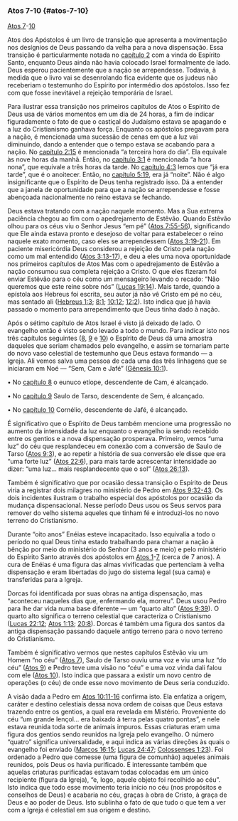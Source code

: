 ### Atos 7-10 {#atos-7-10}

[Atos 7](http://bibliaonline.com.br/acf/atos/7)-[10](http://bibliaonline.com.br/acf/atos/10)

Atos dos Apóstolos é um livro de transição que apresenta a movimentação nos desígnios de Deus passando da velha para a nova dispensação. Essa transição é particularmente notada no [capítulo 2](http://bibliaonline.com.br/acf/atos/2) com a vinda do Espírito Santo, enquanto Deus ainda não havia colocado Israel formalmente de lado. Deus esperou pacientemente que a nação se arrependesse. Todavia, à medida que o livro vai se desenrolando fica evidente que os judeus não receberiam o testemunho do Espírito por intermédio dos apóstolos. Isso fez com que fosse inevitável a rejeição temporária de Israel.

Para ilustrar essa transição nos primeiros capítulos de Atos o Espírito de Deus usa de vários momentos em um dia de 24 horas, a fim de indicar figuradamente o fato de que o castiçal do Judaísmo estava se apagando e a luz do Cristianismo ganhava força. Enquanto os apóstolos pregavam para a nação, é mencionada uma sucessão de cenas em que a luz vai diminuindo, dando a entender que o tempo estava se acabando para a nação. No [capítulo 2:15](http://bibliaonline.com.br/acf/atos/2/15) é mencionada “a terceira hora do dia”. Ela equivale às nove horas da manhã. Então, no [capítulo 3:1](http://bibliaonline.com.br/acf/atos/3/1) é mencionada “a hora nona”, que equivale a três horas da tarde. No [capítulo 4:3](http://bibliaonline.com.br/acf/atos/4/3) lemos que “já era tarde”, que é o anoitecer. Então, no [capítulo 5:19](http://bibliaonline.com.br/acf/atos/5/19), era já “noite”. Não é algo insignificante que o Espírito de Deus tenha registrado isso. Dá a entender que a janela de oportunidade para que a nação se arrependesse e fosse abençoada nacionalmente no reino estava se fechando.

Deus estava tratando com a nação naquele momento. Mas a Sua extrema paciência chegou ao fim com o apedrejamento de Estêvão. Quando Estêvão olhou para os céus viu o Senhor Jesus “em pé” ([Atos 7:55-56](http://bibliaonline.com.br/acf/atos/7/55-56)), significando que Ele ainda estava pronto e desejoso de voltar para estabelecer o reino naquele exato momento, caso eles se arrependessem ([Atos 3:19-21](http://bibliaonline.com.br/acf/atos/3/19-21)). Em paciente misericórdia Deus considerou a rejeição de Cristo pela nação como um mal entendido ([Atos 3:13-17](http://bibliaonline.com.br/acf/atos/3/13-17)), e deu a eles uma nova oportunidade nos primeiros capítulos de Atos Mas com o apedrejamento de Estêvão a nação consumou sua completa rejeição a Cristo. O que eles fizeram foi enviar Estêvão para o céu como um mensageiro levando o recado: “Não queremos que este reine sobre nós” ([Lucas 19:14](http://bibliaonline.com.br/acf/lc/19/14)). Mais tarde, quando a epístola aos Hebreus foi escrita, seu autor já não vê Cristo em pé no céu, mas sentado ali ([Hebreus 1:3](http://bibliaonline.com.br/acf/hb/1/3); [8:1](http://bibliaonline.com.br/acf/hb/8/1); [10:12](http://bibliaonline.com.br/acf/hb/10/12); [12:2](http://bibliaonline.com.br/acf/hb/12/2)). Isto indica que já havia passado o momento para arrependimento que Deus tinha dado à nação.

Após o sétimo capítulo de Atos Israel é visto já deixado de lado. O evangelho então é visto sendo levado a todo o mundo. Para indicar isto nos três capítulos seguintes ([8](http://bibliaonline.com.br/acf/atos/8), [9](http://bibliaonline.com.br/acf/atos/9) e [10](http://bibliaonline.com.br/acf/atos/10)) o Espírito de Deus dá uma amostra daqueles que seriam chamados pelo evangelho, e assim se tornariam parte do novo vaso celestial de testemunho que Deus estava formando — a Igreja. Ali vemos salva uma pessoa de cada uma das três linhagens que se iniciaram em Noé — “Sem, Cam e Jafé” ([Gênesis 10:1](http://bibliaonline.com.br/acf/gn/10/1)).

• No [capítulo 8](http://bibliaonline.com.br/acf/atos/8) o eunuco etíope, descendente de Cam, é alcançado.

• No [capítulo 9](http://bibliaonline.com.br/acf/atos/9) Saulo de Tarso, descendente de Sem, é alcançado.

• No [capítulo 10](http://bibliaonline.com.br/acf/atos/10) Cornélio, descendente de Jafé, é alcançado.

É significativo que o Espírito de Deus também mencione uma progressão no aumento da intensidade da luz enquanto o evangelho ia sendo recebido entre os gentios e a nova dispensação prosperava. Primeiro, vemos “uma luz” do céu que resplandeceu em conexão com a conversão de Saulo de Tarso ([Atos 9:3](http://bibliaonline.com.br/acf/atos/9/3)), e ao repetir a história de sua conversão ele disse que era “uma forte luz” ([Atos 22:6](http://bibliaonline.com.br/acf/atos/22/6)), para mais tarde acrescentar intensidade ao dizer: “uma luz... mais resplandecente que o sol” ([Atos 26:13](http://bibliaonline.com.br/acf/atos/26/13)).

Também é significativo que por ocasião dessa transição o Espírito de Deus viria a registrar dois milagres no ministério de Pedro em [Atos 9:32-43](http://bibliaonline.com.br/acf/atos/9/32-43). Os dois incidentes ilustram o trabalho especial dos apóstolos por ocasião da mudança dispensacional. Nesse período Deus usou os Seus servos para remover do velho sistema aqueles que tinham fé e introduzi-los no novo terreno do Cristianismo.

Durante “oito anos” Enéias esteve incapacitado. Isso equivalia a todo o período no qual Deus tinha estado trabalhando para chamar a nação à bênção por meio do ministério do Senhor (3 anos e meio) e pelo ministério do Espírito Santo através dos apóstolos em [Atos 1](http://bibliaonline.com.br/acf/atos/1)-[7](http://bibliaonline.com.br/acf/atos/7) (cerca de 7 anos). A cura de Enéias é uma figura das almas vivificadas que pertenciam à velha dispensação e eram libertadas do jugo do sistema legal (sua cama) e transferidas para a Igreja.

Dorcas foi identificada por suas obras na antiga dispensação, mas “aconteceu naqueles dias que, enfermando ela, morreu”. Deus usou Pedro para lhe dar vida numa base diferente — um “quarto alto” ([Atos 9:39](http://bibliaonline.com.br/acf/atos/9/39)). O quarto alto significa o terreno celestial que caracteriza o Cristianismo ([Lucas 22:12](http://bibliaonline.com.br/acf/lc/22/12); [Atos 1:13](http://bibliaonline.com.br/acf/atos/1/13); [20:8](http://bibliaonline.com.br/acf/atos/20/8)). Dorcas é também uma figura dos santos da antiga dispensação passando daquele antigo terreno para o novo terreno do Cristianismo.

Também é significativo vermos que nestes capítulos Estêvão viu um Homem “no céu” ([Atos 7](http://bibliaonline.com.br/acf/atos/7)), Saulo de Tarso ouviu uma voz e viu uma luz “do céu” ([Atos 9](http://bibliaonline.com.br/acf/atos/9)) e Pedro teve uma visão no “céu” e uma voz vinda dali falou com ele ([Atos 10](http://bibliaonline.com.br/acf/atos/10)). Isto indica que passara a existir um novo centro de operações (o céu) de onde esse novo movimento de Deus seria conduzido.

A visão dada a Pedro em [Atos 10:11-16](http://bibliaonline.com.br/acf/atos/10/11-16) confirma isto. Ela enfatiza a origem, caráter e destino celestiais dessa nova ordem de coisas que Deus estava trazendo entre os gentios, a qual era revelada em Mistério. Proveniente do céu “um grande lençol... era baixado à terra pelas quatro pontas”, e nele estava reunida toda sorte de animais impuros. Essas criaturas eram uma figura dos gentios sendo reunidos na Igreja pelo evangelho. O número “quatro” significa universalidade, e aqui indica as várias direções às quais o evangelho foi enviado ([Marcos 16:15](http://bibliaonline.com.br/acf/mc/16/15); [Lucas 24:47](http://bibliaonline.com.br/acf/lc/24/47); [Colossenses 1:23](http://bibliaonline.com.br/acf/cl/1/23)). Foi ordenado a Pedro que comesse (uma figura de comunhão) aqueles animais reunidos, pois Deus os havia purificado. É interessante também que aquelas criaturas purificadas estavam todas colocadas em um único recipiente (figura da Igreja), “e, logo, aquele objeto foi recolhido ao céu”. Isto indica que todo esse movimento teria início no céu (nos propósitos e conselhos de Deus) e acabaria no céu, graças à obra de Cristo, à graça de Deus e ao poder de Deus. Isto sublinha o fato de que tudo o que tem a ver com a Igreja é celestial em sua origem e destino.